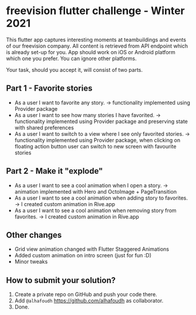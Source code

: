 # freevision flutter challenge - Winter 2021

This flutter app captures interesting moments at teambuildings and events of our freevision company.
All content is retrieved from API endpoint which is already set-up for you.
App should work on iOS or Android platform which one you prefer. You can ignore other platforms.

Your task, should you accept it, will consist of two parts.

## Part 1 - Favorite stories

- As a user I want to favorite any story. -> functionality implemented using Provider package
- As a user I want to see how many stories I have favorited. -> functionality implemented using Provider package and preserving state with shared preferences
- As a user I want to switch to a view where I see only favorited stories. -> functionality implemented using Provider package, when clicking on floating action button user can switch to new screen with favourite stories 

## Part 2 - Make it "explode"

- As a user I want to see a cool animation when I open a story. -> animation implemented with Hero and OctoImage + PageTransition
- As a user I want to see a cool animation when adding story to favorites. -> I created custom animation in Rive.app
- As a user I want to see a cool animation when removing story from favorites. -> I created custom animation in Rive.app

## Other changes

- Grid view animation changed with Flutter Staggered Animations
- Added custom animation on intro screen (just for fun :D)
- Minor tweaks

## How to submit your solution?

1. Create a private repo on GitHub and push your code there.
2. Add `@alhafoudh` https://github.com/alhafoudh as collaborator.
3. Done.

